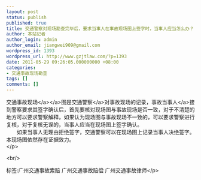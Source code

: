 ```yaml
---
layout: post
status: publish
published: true
title: 交通警察对现场勘查完毕后，要求当事人在事故现场图上签字时，当事人应当怎么办？
author: 本站记者
author_login: admin
author_email: jiangwei909@gmail.com
wordpress_id: 1393
wordpress_url: http://www.gzjtlaw.com/?p=1393
date: 2011-05-29 09:26:05.000000000 +08:00
categories:
- 交通事故现场勘查
tags: []
comments: []
---
```

<p><a>交通<a>事故现场<&#47;a><&#47;a>图是<a>交通警察<&#47;a>对事故现场的记录，事故<a>当事人<&#47;a>接到警察要求其签字确认后，首先要核对现场图与事故现场是否一致，对于不清楚的地方可以要求警察解释，如果认为现场图与事故现场不一致的，可以要求警察进行复核，对于复核无误的，当事人应当在现场图上签字确认。 <br>　　如果当事人无理由拒绝签字，交通警察可以在现场图上记录当事人决绝签字。本现场图依然存在证据效力。 <br><&#47;p><br&#47;><p>标签:广州交通事故索赔 广州交通事故赔偿 广州交通事故律师<&#47;p>
